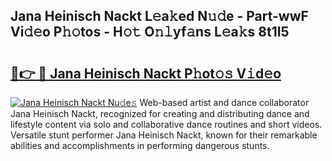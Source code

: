 ## Jana Heinisch Nackt L𝚎a𝚔ed N𝚞𝚍e - Part-wwF Vi𝚍𝚎o P𝚑𝚘tos - H𝚘𝚝 O𝚗𝚕yf𝚊ns L𝚎a𝚔s 8t1l5

# <h2><a href="http://kfej2t.oniu.top/?m=Jana+Heinisch+Nackt">🔗👉 🔴 Jana Heinisch Nackt P𝚑ot𝚘𝚜 V𝚒d𝚎o</a></h2>

[![Jana Heinisch Nackt Nu𝚍e𝚜](https://i.imgur.com/0qMVB7G.gif)](http://kfej2t.oniu.top/?m=Jana+Heinisch+Nackt)
Web-based artist and dance collaborator Jana Heinisch Nackt, recognized for creating and distributing dance and lifestyle content via solo and collaborative dance routines and short videos. Versatile stunt performer Jana Heinisch Nackt, known for their remarkable abilities and accomplishments in performing dangerous stunts.  
